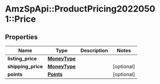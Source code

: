 # AmzSpApi::ProductPricing20220501::Price

## Properties
Name | Type | Description | Notes
------------ | ------------- | ------------- | -------------
**listing_price** | [**MoneyType**](MoneyType.md) |  | 
**shipping_price** | [**MoneyType**](MoneyType.md) |  | [optional] 
**points** | [**Points**](Points.md) |  | [optional] 

